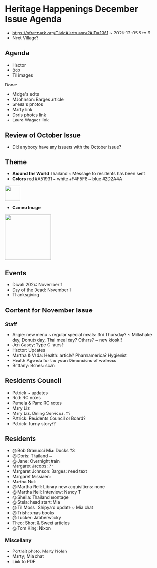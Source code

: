 # Heritage Happenings December Issue Agenda

* https://sfrecpark.org/CivicAlerts.aspx?AID=1961 ~ 2024-12-05 5 to 6
* Next Village?

## Agenda

* Hector
* Bob
* Til images

Done:

* Midge's edits
* MJohnson: Barges article
* Sheila's photos
* Marty link
* Doris photos link
* Laura Wagner link

## Review of October Issue

* Did anybody have any issuers with the October issue?


## Theme

* **Around the World** Thailand ~ Message to residents has been sent
* **Colors** red #A51931 ~ white #F4F5F8 ~ blue #2D2A4A

<img src="https://upload.wikimedia.org/wikipedia/commons/a/a9/Flag_of_Thailand.svg" width=50 >

* **Cameo Image**

<img src="https://ideogram.ai/assets/image/lossless/response/40EAGiwqRHafnI0izAYGpA" width=150>

## Events

* Diwali 2024: November 1
* Day of the Dead: November 1
* Thanksgiving


## Content for November Issue

### Staff

* Angie: new menu ~ regular special meals: 3rd Thursday? ~  Milkshake day,  Donuts day, Thai meal day? Others? ~ new kiosk!!
* Jon Casey: Type C rates?
* Hector: Updates
* Martha & Vada: Health: article? Pharmamerica? Hygienist
* Health Agenda for the year: Dimensions of wellness
* Brittany: Bones: scan

## Residents Council

* Patrick ~ updates
* Rod: RC notes
* Pamela & Pam: RC notes
* Mary Liz
* Mary Liz: Dining Services: ??
* Patrick: Residents Council or Board?
* Patrick: funny story??


## Residents

* @ Bob Granucci Mia: Ducks #3
* @ Doris: Thailand ~
* @ Jane: Overnight train
* Margaret Jacobs: ??
* Margaret Johnson: Barges: need text
* Margaret Missiaen:
* Martha Nell:
* @ Martha Nell: Library new acquisitions: none
* @ Martha Nell: Interview: Nancy T
* @ Sheila: Thailand montage
* @ Stela: head start: Mia
* @ Til Mossi: Shipyard update ~ Mia chat
* @ Trish: xmas books
* @ Tucker: Jabberwocky
* Theo: Short & Sweet articles
* @ Tom King: Nixon


### Miscellany

* Portrait photo: Marty Nolan
* Marty; Mia chat
* Link to PDF
